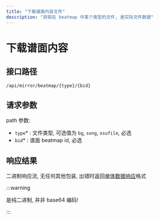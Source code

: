 ```yaml
---
title: "下载谱面内容文件"
description: "获取在 beatmap 中某个类型的文件, 是实际文件数据"
---
```


# 下载谱面内容

## 接口路径

`/api/mirror/beatmap/{type}/{bid}`

## 请求参数

path 参数:

- `type`* : 文件类型, 可选值为 `bg`, `song`, `osufile`, 必选
- `bid`* : 谱面 beatmap id, 必选

## 响应结果

二进制响应流, 无任何其他包装, 出错时返回[单体数据响应](../01-README.md#单体数据响应)格式

:::warning

是纯二进制, 并非 base64 编码!

:::
